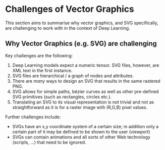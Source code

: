 # Challenges of Vector Graphics

This section aims to summarise why vector graphics, and SVG specifically, are challenging to work with in the context of Deep Learning.

## Why Vector Graphics (e.g. SVG) are challenging

Key challenges are the following:

1. Deep Learning models expect a numeric tensor. SVG files, however, are XML text in the first instance.
2. SVG files are hierarchical / a graph of nodes and attributes.
3. There are *many* ways to design an SVG that results in the same rastered PNG.
4. SVG allows for simple paths, bézier curves as well as other pre-defined SVG primitives (such as rectangles, circles etc.).
5. Translating an SVG to its visual representation is not trivial and not as straightforward as it is for a raster image with (R,G,B) pixel values.

Further challenges include:

* SVGs have an x,y coordinate system of a certain size; in addition only a certain part of it may be defined to be shown to the user (viewport)
* SVGs can contain animations and all sorts of other Web technology (scripts, ...) that need to be ignored.